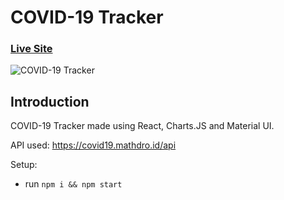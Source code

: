# COVID-19 Tracker

### [Live Site](https://covid19statswebsite.netlify.com/)

![COVID-19 Tracker](https://i.ibb.co/X87BqVY/Screenshot-2020-04-13-at-10-14-58.png)

## Introduction

COVID-19 Tracker made using React, Charts.JS and Material UI.

API used: https://covid19.mathdro.id/api

Setup:
- run ```npm i && npm start```
